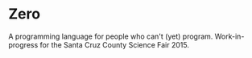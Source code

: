 # Zero
A programming language for people who can't (yet) program.
Work-in-progress for the Santa Cruz County Science Fair 2015.
